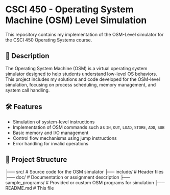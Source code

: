 # CSCI 450 - Operating System Machine (OSM) Level Simulation

This repository contains my implementation of the OSM-Level simulator for the CSCI 450 Operating Systems course.

## 📘 Description

The Operating System Machine (OSM) is a virtual operating system simulator designed to help students understand low-level OS behaviors. This project includes my solutions and code developed for the OSM-level simulation, focusing on process scheduling, memory management, and system call handling.

## 🛠️ Features

- Simulation of system-level instructions
- Implementation of OSM commands such as `IN`, `OUT`, `LOAD`, `STORE`, `ADD`, `SUB`
- Basic memory and I/O management
- Control flow mechanisms using jump instructions
- Error handling for invalid operations

## 📁 Project Structure

├── src/ # Source code for the OSM simulator
├── include/ # Header files
├── doc/ # Documentation or assignment description
├── sample_programs/ # Provided or custom OSM programs for simulation
├── README.md # This file